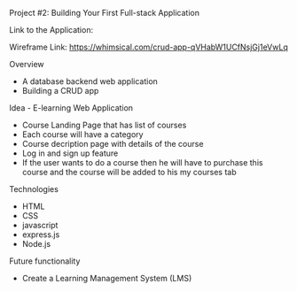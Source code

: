 Project #2: Building Your First Full-stack Application

Link to the Application: 

Wireframe Link: https://whimsical.com/crud-app-qVHabW1UCfNsjGj1eVwLq

Overview
- A database backend web application
- Building a CRUD app

Idea - E-learning Web Application 
- Course Landing Page that has list of courses 
- Each course will have a category
- Course decription page with details of the course 
- Log in and sign up feature
- If the user wants to do a course then he will have to purchase this course and the course will be added to his my courses tab

Technologies
- HTML
- CSS
- javascript
- express.js
- Node.js 

Future functionality 
- Create a Learning Management System (LMS)

